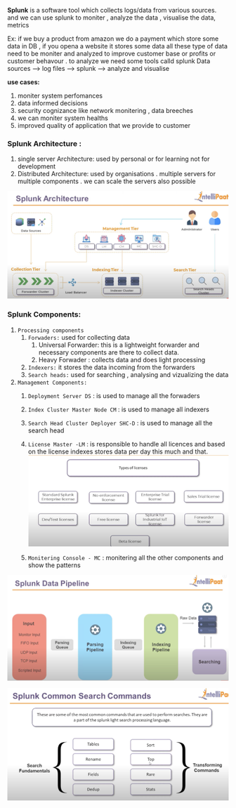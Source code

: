
__Splunk__ is a software tool which collects logs/data from various sources. and we can use splunk to moniter , analyze the data , visualise the data, metrics

Ex: if we buy a product from amazon we do a payment which store some data in DB , if you opena a website it stores some data all these type of data need to be moniter and analyzed to improve customer base or profits or customer behavour . to analyze we need some tools calld splunk
Data sources ——> log files ——> splunk ——> analyze and visualise

__use cases:__

1. moniter system perfomances
2. data informed decisions
3. security cognizance like network monitering , data breeches
4. we can moniter system healths
5. improved quality of application that we provide to customer

### Splunk Architecture :


1. single server Architecture: used by personal or for learning not for development
2. Distributed Architecture: used by organisations . multiple servers for multiple components . we can scale the servers also possible

![](/Splunk/images/Image%20(3).jpg)

### Splunk Components:

1. `Processing components`
    1. `Forwaders:` used for collecting data
        1. Universal Forwarder: this is a lightweight forwarder and necessary components are there to collect data.
        2. Heavy Forwader : collects data and does light processing 
    2. `Indexers:` it stores the data incoming from the forwarders
    3. `Search heads:` used for searching , analysing and vizualizing the data
2. `Management Components:`
    1. `Deployment Server DS` : is used to manage all the forwaders
    2. `Index Cluster Master Node CM` : is used to manage all indexers 
    3. `Search Head Cluster Deployer SHC-D` : is used to manage all the search head
    4. `License Master -LM` : is responsible to handle all licences and based on the license indexes stores data per day this much and that.
    ![](/Splunk/images/Image%20(4).jpg)

    5. `Monitering Console - MC` : monitering all the other components and show the patterns 



![](/Splunk/images/Image%20(5).jpg)

![](/Splunk/images/Image%20(6).jpg)